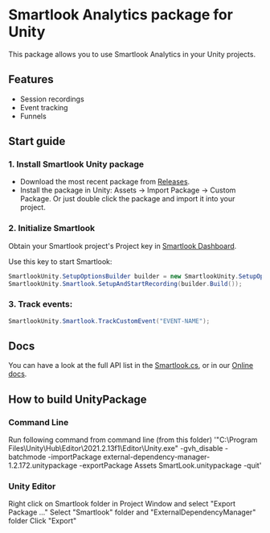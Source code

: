 # Smartlook Analytics package for Unity

This package allows you to use Smartlook Analytics in your Unity projects.

## Features

* Session recordings
* Event tracking
* Funnels

## Start guide

### 1. Install Smartlook Unity package

* Download the most recent package from [Releases](https://github.com/smartlook/UnityPackage/releases).
* Install the package in Unity: Assets -> Import Package -> Custom Package. Or just double click the package and import it into your project.

### 2. Initialize Smartlook

Obtain your Smartlook project's Project key in [Smartlook Dashboard](https://app.smartlook.com).

Use this key to start Smartlook:

```csharp
SmartlookUnity.SetupOptionsBuilder builder = new SmartlookUnity.SetupOptionsBuilder("YOUR-SMARTLOOK-PROJECT-KEY");
SmartlookUnity.Smartlook.SetupAndStartRecording(builder.Build());
```

### 3. Track events:

```csharp
SmartlookUnity.Smartlook.TrackCustomEvent("EVENT-NAME");
```

## Docs

You can have a look at the full API list in the [Smartlook.cs](Assets/Smartlook/SmartlookAnalytics/Scripts/Smartlook.cs), or in our [Online docs](https://mobile.developer.smartlook.com/v1.0/reference/unity-sdk-installation).

## How to build UnityPackage
### Command Line

 Run following command from command line (from this folder)
'"C:\Program Files\Unity\Hub\Editor\2021.2.13f1\Editor\Unity.exe" -gvh_disable -batchmode -importPackage external-dependency-manager-1.2.172.unitypackage -exportPackage Assets SmartLook.unitypackage -quit'
### Unity Editor
Right click on Smartlook folder in Project Window and select "Export Package ..."
Select "Smartlook" folder and "ExternalDependencyManager" folder
Click "Export"
